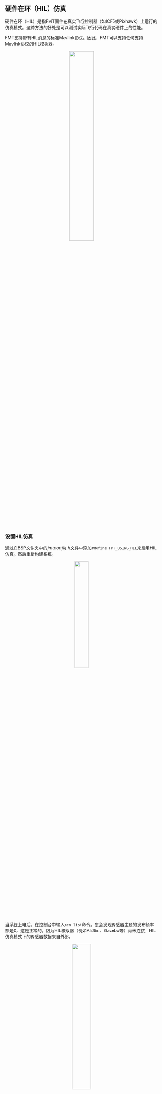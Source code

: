 
## 硬件在环（HIL）仿真

硬件在环（HIL）是指FMT固件在真实飞行控制器（如ICF5或Pixhawk）上运行的仿真模式。这种方法的好处是可以测试实际飞行代码在真实硬件上的性能。

FMT支持带有HIL消息的标准Mavlink协议。因此，FMT可以支持任何支持Mavlink协议的HIL模拟器。

<p align="center">
	<img src="./figures/hil_diag.png" width="40%">
</p>

### 设置HIL仿真

通过在BSP文件夹中的*fmtconfig.h*文件中添加`#define FMT_USING_HIL`来启用HIL仿真。然后重新构建系统。

<p align="center">
	<img src="./figures/using_hil.png" width="30%">
</p>

当系统上电后，在控制台中输入`mcn list`命令。您会发现传感器主题的发布频率都是0，这是正常的，因为HIL模拟器（例如AirSim、Gazebo等）尚未连接，HIL仿真模式下的传感器数据来自外部。

<p align="center">
	<img src="./figures/hil_data.png" width="35%">
</p>

### AirSim仿真

FMT支持与AirSim进行仿真。您需要首先下载AirSim，可以选择二进制文件或源代码。有关AirSim的更多信息，请访问 [AirSim官方网站](https://microsoft.github.io/AirSim/)。

安装AirSim后，*User/Documents*目录下会创建一个AirSim文件夹。

<p align="center">
	<img src="./figures/airsim_folder.png" width="50%">
</p>


打开settings.json文件并将内容更改如下。请注意，您需要将SerialPort更改为连接到您计算机的飞行控制器的端口。

```json
{
	"SettingsVersion": 1.2,
	"SimMode": "Multirotor",
	"ClockType": "SteppableClock",
	"Vehicles": {
		"PX4": {
			"VehicleType": "PX4Multirotor",
			"UseSerial": true,
			"UseTcp": false,
			"SerialPort": "COM9",
			"SerialBaudRate": 57600,
			"Parameters": {
				"ROLL_RATE_P": 0.02,
				"PITCH_RATE_P": 0.02,
				"ROLL_RATE_I": 0.05,
				"PITCH_RATE_I": 0.05,
				"ROLL_RATE_D": 0.0005,
				"PITCH_RATE_D": 0.0005
			}
		}
	}
}
```

然后启动AirSim。左上角会显示您已连接到飞行控制器，然后您可以进行控制。

<p align="center">
	<img src="./figures/airsim_play.png" width="45%">
</p>

### FMT-Sim Simulation
待补充

<p align="center">
	<img src="./figures/fmt_sim_mc.png" width="45%">
</p>

<p align="center">
	<img src="./figures/fmt_sim_fw.png" width="45%">
</p>